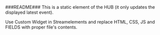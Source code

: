 ###README###
This is a static element of the HUB (it only updates the displayed latest event).

Use Custom Widget in Streamelements and replace HTML, CSS, JS and FIELDS with proper file's contents.
